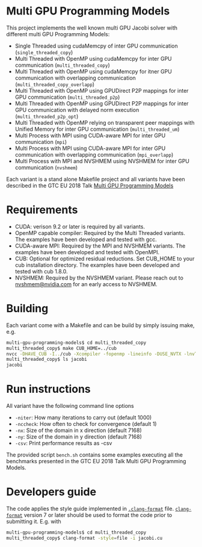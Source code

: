 # Multi GPU Programming Models
This project implements the well known multi GPU Jacobi solver with different multi GPU Programming Models:
* Single Threaded using cudaMemcpy of inter GPU communication (`single_threaded_copy`)
* Multi Threaded with OpenMP using cudaMemcpy for inter GPU communication (`multi_threaded_copy`)
* Multi Threaded with OpenMP using cudaMemcpy for itner GPU communication with overlapping communication (`multi_threaded_copy_overlapp`)
* Multi Threaded with OpenMP using GPUDirect P2P mappings for inter GPU communication (`multi_threaded_p2p`)
* Multi Threaded with OpenMP using GPUDirect P2P mappings for inter GPU communication with delayed norm execution (`multi_threaded_p2p_opt`)
* Multi Threaded with OpenMP relying on transparent peer mappings with Unified Memory for inter GPU communication (`multi_threaded_um`)
* Multi Process with MPI using CUDA-aware MPI for inter GPU communication (`mpi`)
* Multi Process with MPI using CUDA-aware MPI for inter GPU communication with overlapping communication (`mpi_overlapp`)
* Multi Process with MPI and NVSHMEM using NVSHMEM for inter GPU communication (`nvshmem`)

Each variant is a stand alone Makefile project and all variants have been described in the GTC EU 2018 Talk [Multi GPU Programming Models](http://on-demand-gtc.gputechconf.com/gtc-quicklink/eCVNLP6)

# Requirements
* CUDA: verison 9.2 or later is required by all variants.
* OpenMP capable compiler: Required by the Multi Threaded variants. The examples have been developed and tested with gcc.
* CUDA-aware MPI: Required by the MPI and NVSHMEM variants. The examples have been developed and tested with OpenMPI.
* CUB: Optional for optimized residual reductions. Set CUB_HOME to your cub installation directory. The examples have been developed and tested with cub 1.8.0.
* NVSHMEM: Required by the NVSHMEM variant. Please reach out to nvshmem@nvidia.com for an early access to NVSHMEM.

# Building 
Each variant come with a Makefile and can be build by simply issuing make, e.g. 
```sh
multi-gpu-programming-models$ cd multi_threaded_copy
multi_threaded_copy$ make CUB_HOME=../cub
nvcc -DHAVE_CUB -I../cub -Xcompiler -fopenmp -lineinfo -DUSE_NVTX -lnvToolsExt -gencode arch=compute_60,code=sm_60 -gencode arch=compute_70,code=sm_70 -gencode arch=compute_70,code=compute_70  -std=c++11 jacobi.cu -o jacobi
multi_threaded_copy$ ls jacobi
jacobi
```

# Run instructions
All variant have the following command line options
* `-niter`: How many iterations to carry out (default 1000)
* `-nccheck`: How often to check for convergence (default 1)
* `-nx`: Size of the domain in x direction (default 7168)
* `-ny`: Size of the domain in y direction (default 7168)
* `-csv`: Print performance results as -csv

The provided script `bench.sh` contains some examples executing all the benchmarks presented in the GTC EU 2018 Talk Multi GPU Programming Models.

# Developers guide
The code applies the style guide implemented in [`.clang-format`](.clang-format) file. [`clang-format`](https://clang.llvm.org/docs/ClangFormat.html) version 7 or later should be used to format the code prior to submitting it. E.g. with
```sh
multi-gpu-programming-models$ cd multi_threaded_copy
multi_threaded_copy$ clang-format -style=file -i jacobi.cu
```
